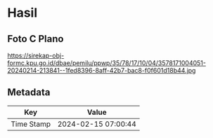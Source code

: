 # Hasil

## Foto C Plano

https://sirekap-obj-formc.kpu.go.id/dbae/pemilu/ppwp/35/78/17/10/04/3578171004051-20240214-213841--1fed8396-8aff-42b7-bac8-f0f601d18b44.jpg


## Metadata

| Key        | Value               |
| ---------- | ------------------- |
| Time Stamp | 2024-02-15 07:00:44 |




